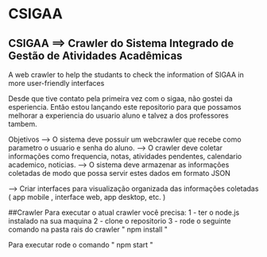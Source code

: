 # CSIGAA

## CSIGAA ==> Crawler do Sistema Integrado de Gestão de Atividades Acadêmicas
A web crawler to help the studants to check the information of SIGAA in more user-friendly interfaces

Desde que tive contato pela primeira vez com o sigaa, não gostei da esperiencia.
Então estou lançando este repositorio para que possamos melhorar a experiencia do usuario aluno e talvez a dos professores tambem.

Objetivos
--> O sistema deve possuir um webcrawler que recebe como parametro o usuario e senha do aluno.
--> O crawler deve coletar informações como frequencia, notas, atividades pendentes, calendario academico, noticias.
--> O sistema deve armazenar as informações coletadas de modo que possa servir estes dados em formato JSON

--> Criar interfaces para visualização organizada das informações coletadas ( app mobile , interface web, app desktop, etc. )



##Crawler 
Para executar o atual crawler você precisa:
1 - ter o node.js instalado na sua maquina
2 - clone o repositorio 
3 - rode o seguinte comando na pasta rais do crawler " npm install "

Para executar rode o comando " npm start "
